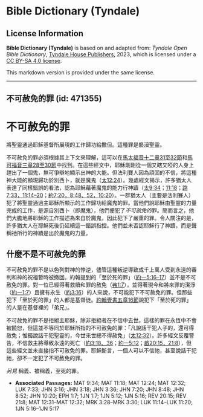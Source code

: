 # Bible Dictionary (Tyndale)

## License Information

**Bible Dictionary (Tyndale)** is based on and adapted from: _Tyndale Open Bible Dictionary_, [Tyndale House Publishers](https://tyndaleopenresources.com/), 2023, which is licensed under a [CC BY-SA 4.0 license](https://creativecommons.org/licenses/by-sa/4.0/legalcode.en).

This markdown version is provided under the same license.



--------------------------------

## 不可赦免的罪 (id: 471355)

不可赦免的罪
======

將聖靈通過耶穌基督所展現的工作歸功給撒但。這種罪是褻瀆聖靈。

不可赦免的罪必須根據其上下文來理解，這可以在[馬太福音十二章31至32節](https://ref.ly/Matt12:31-Matt12:32)和[馬可福音三章28至30節](https://ref.ly/Mark3:28-Mark3:30)中找到。在這些經文中，耶穌剛剛從一個又瞎又啞的人身上趕出了一個鬼，無可爭辯地顯示出神的大能。但法利賽人因為頑固的不信，將這種神大能的顯現歸功於別西卜，就是魔鬼（[太12:24](https://ref.ly/Matt12:24)）。幾處經文揭示，許多猶太人表達了同樣錯誤的看法，認為耶穌藉著魔鬼的能力行神蹟（[太9:34](https://ref.ly/Matt9:34)；[11:18](https://ref.ly/Matt11:18)；[路7:33，](https://ref.ly/Luke7:33)[11:14–20](https://ref.ly/Luke11:14-Luke11:20)；[約7:20，](https://ref.ly/John7:20)[8:48、52，](https://ref.ly/John8:48,John8:52)[10:20](https://ref.ly/John10:20)）。一群猶太人（主要是法利賽人）犯了將聖靈通過主耶穌所顯示的工作歸功給魔鬼的罪。當他們說耶穌由聖靈的力量完成的工作，是源自別西卜（即魔鬼），他們便犯了*不可赦免的*罪。簡而言之，他們大膽地將耶穌的工作描述為來自於魔鬼，因此犯下了嚴重的罪。令人關注的是，許多猶太人在耶穌死後仍延續這一錯誤指控。他們並未否認耶穌行了神蹟，而是聲稱衪所行的神蹟是出於魔鬼的力量。

什麼不是不可赦免的罪
----------

不可赦免的罪不是以色列對神的悖逆，儘管這種叛逆導致成千上萬人受到永遠的審判和神的祝福暫時被撤回。約翰提到的「至於死的罪」（[約一5:16–17](https://ref.ly/1John5:16-1John5:17)）並不是不可赦免的罪。對一位已經得著救贖和罪的赦免（[弗1:7](https://ref.ly/Eph1:7)），並得著現今和將來罪的潔淨（[約一1:7](https://ref.ly/1John1:7)）且擁有永生（[約3:16](https://ref.ly/John3:16)）的人來說，不可能犯下不可赦免的罪。但那些犯下「至於死的罪」的人都是基督徒。[約翰壹書五章16節](https://ref.ly/1John5:16)說犯下「至於死的罪」的人是在基督裡的「弟兄」。

不可赦免的罪不是拒絕主耶穌，除非拒絕者在不信中去世。這樣的罪在永恆中不會被饒恕，但這並不等同於耶穌所指的不可赦免的罪：「凡說話干犯人子的，還可得赦免；惟獨說話干犯聖靈的，今世來世總不得赦免」（[太12:32](https://ref.ly/Matt12:32)）。許多經文反覆警告，不信救主將導致永遠的死亡（[約3:18、36](https://ref.ly/John3:18,John3:36)；[約一5:12](https://ref.ly/1John5:12)；[啟20:15，](https://ref.ly/Rev20:15)[21:8](https://ref.ly/Rev21:8)），但這些經文並未直接指不可赦免的罪。耶穌斷言，一個人可以不信祂，甚至說話干犯祂，卻不一定犯了不可赦免的罪。

*另見* 稱義、被稱義，至死的罪。

* **Associated Passages:** MAT 9:34; MAT 11:18; MAT 12:24; MAT 12:32; LUK 7:33; JHN 3:16; JHN 3:18; JHN 3:36; JHN 7:20; JHN 8:48; JHN 8:52; JHN 10:20; EPH 1:7; 1JN 1:7; 1JN 5:12; 1JN 5:16; REV 20:15; REV 21:8; MAT 12:31–MAT 12:32; MRK 3:28–MRK 3:30; LUK 11:14–LUK 11:20; 1JN 5:16–1JN 5:17

